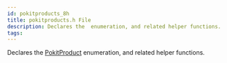 ```yaml
---
id: pokitproducts_8h
title: pokitproducts.h File
description: Declares the  enumeration, and related helper functions.
tags:
---
```

Declares the [PokitProduct](pokitproducts_8h_1a0c4f628f68ce0432a6db11681a41fda4) enumeration, and related helper functions.
